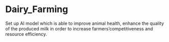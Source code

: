# Dairy_Farming
Set up AI model which is able to improve animal health, enhance the quality of the produced milk in order to increase farmers’competitiveness and resource efficiency.
